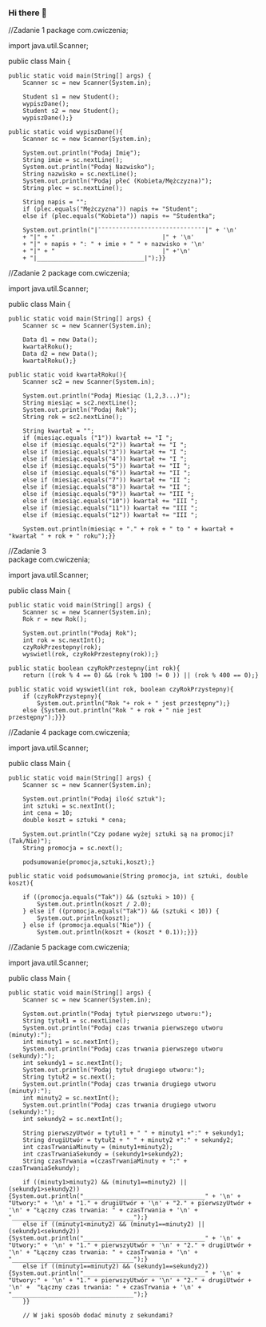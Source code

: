 ### Hi there 👋

//Zadanie 1
package com.cwiczenia;

import java.util.Scanner;

public class Main {

    public static void main(String[] args) {
        Scanner sc = new Scanner(System.in);

        Student s1 = new Student();
        wypiszDane();
        Student s2 = new Student();
        wypiszDane();}
        
    public static void wypiszDane(){
        Scanner sc = new Scanner(System.in);

        System.out.println("Podaj Imię");
        String imie = sc.nextLine();
        System.out.println("Podaj Nazwisko");
        String nazwisko = sc.nextLine();
        System.out.println("Podaj płeć (Kobieta/Mężczyzna)");
        String plec = sc.nextLine();

        String napis = "";
        if (plec.equals("Mężczyzna")) napis += "Student";
        else if (plec.equals("Kobieta")) napis += "Studentka";

        System.out.println("|¯¯¯¯¯¯¯¯¯¯¯¯¯¯¯¯¯¯¯¯¯¯¯¯¯¯¯¯¯¯|" + '\n'
        + "|" + "                              |" + '\n'
        + "|" + napis + ": " + imie + " " + nazwisko + '\n'
        + "|" + "                              |" +'\n'
        + "|______________________________|");}}
        
//Zadanie 2
package com.cwiczenia;

import java.util.Scanner;

public class Main {

    public static void main(String[] args) {
        Scanner sc = new Scanner(System.in);

        Data d1 = new Data();
        kwartałRoku();
        Data d2 = new Data();
        kwartałRoku();}
        
    public static void kwartałRoku(){
        Scanner sc2 = new Scanner(System.in);

        System.out.println("Podaj Miesiąc (1,2,3...)");
        String miesiąc = sc2.nextLine();
        System.out.println("Podaj Rok");
        String rok = sc2.nextLine();

        String kwartał = "";
        if (miesiąc.equals ("1")) kwartał += "I ";
        else if (miesiąc.equals("2")) kwartał += "I ";
        else if (miesiąc.equals("3")) kwartał += "I ";
        else if (miesiąc.equals("4")) kwartał += "I ";
        else if (miesiąc.equals("5")) kwartał += "II ";
        else if (miesiąc.equals("6")) kwartał += "II ";
        else if (miesiąc.equals("7")) kwartał += "II ";
        else if (miesiąc.equals("8")) kwartał += "II ";
        else if (miesiąc.equals("9")) kwartał += "III ";
        else if (miesiąc.equals("10")) kwartał += "III ";
        else if (miesiąc.equals("11")) kwartał += "III ";
        else if (miesiąc.equals("12")) kwartał += "III ";

        System.out.println(miesiąc + "." + rok + " to " + kwartał + "kwartał " + rok + " roku");}}
        
//Zadanie 3    
package com.cwiczenia;

import java.util.Scanner;

public class Main {

    public static void main(String[] args) {
        Scanner sc = new Scanner(System.in);
        Rok r = new Rok();

        System.out.println("Podaj Rok");
        int rok = sc.nextInt();
        czyRokPrzestepny(rok);
        wyswietl(rok, czyRokPrzestepny(rok));}
        
    public static boolean czyRokPrzestepny(int rok){
        return ((rok % 4 == 0) && (rok % 100 != 0 )) || (rok % 400 == 0);}
        
    public static void wyswietl(int rok, boolean czyRokPrzystepny){
        if (czyRokPrzystepny){
            System.out.println("Rok "+ rok + " jest przestępny");} 
        else {System.out.println("Rok " + rok + " nie jest przestępny");}}}
        
//Zadanie 4
package com.cwiczenia;

import java.util.Scanner;

public class Main {

    public static void main(String[] args) {
        Scanner sc = new Scanner(System.in);

        System.out.println("Podaj ilość sztuk");
        int sztuki = sc.nextInt();
        int cena = 10;
        double koszt = sztuki * cena;

        System.out.println("Czy podane wyżej sztuki są na promocji? (Tak/Nie)");
        String promocja = sc.next();

        podsumowanie(promocja,sztuki,koszt);}
        
    public static void podsumowanie(String promocja, int sztuki, double koszt){
    
        if ((promocja.equals("Tak")) && (sztuki > 10)) {
            System.out.println(koszt / 2.0);
        } else if ((promocja.equals("Tak")) && (sztuki < 10)) {
            System.out.println(koszt);
        } else if (promocja.equals("Nie")) {
            System.out.println(koszt + (koszt * 0.1));}}}
            
 //Zadanie 5
 package com.cwiczenia;

import java.util.Scanner;

public class Main {

    public static void main(String[] args) {
        Scanner sc = new Scanner(System.in);

        System.out.println("Podaj tytuł pierwszego utworu:");
        String tytuł1 = sc.nextLine();
        System.out.println("Podaj czas trwania pierwszego utworu (minuty):");
        int minuty1 = sc.nextInt();
        System.out.println("Podaj czas trwania pierwszego utworu (sekundy):");
        int sekundy1 = sc.nextInt();
        System.out.println("Podaj tytuł drugiego utworu:");
        String tytuł2 = sc.next();
        System.out.println("Podaj czas trwania drugiego utworu (minuty):");
        int minuty2 = sc.nextInt();
        System.out.println("Podaj czas trwania drugiego utworu (sekundy):");
        int sekundy2 = sc.nextInt();

        String pierwszyUtwór = tytuł1 + " " + minuty1 +":" + sekundy1;
        String drugiUtwór = tytuł2 + " " + minuty2 +":" + sekundy2;
        int czasTrwaniaMinuty = (minuty1+minuty2);
        int czasTrwaniaSekundy = (sekundy1+sekundy2);
        String czasTrwania =(czasTrwaniaMinuty + ":" + czasTrwaniaSekundy);

        if ((minuty1>minuty2) && (minuty1==minuty2) || (sekundy1>sekundy2)) {System.out.println("__________________________________" + '\n' + "Utwory:" + '\n' + "1." + drugiUtwór + '\n' + "2." + pierwszyUtwór + '\n' + "Łączny czas trwania: " + czasTrwania + '\n' + "__________________________________");}
        else if ((minuty1<minuty2) && (minuty1==minuty2) || (sekundy1<sekundy2)) {System.out.println("__________________________________" + '\n' + "Utwory:" + '\n' + "1." + pierwszyUtwór + '\n' + "2." + drugiUtwór + '\n' + "Łączny czas trwania: " + czasTrwania + '\n' + "__________________________________");}
        else if ((minuty1==minuty2) && (sekundy1==sekundy2)) {System.out.println("__________________________________" + '\n' + "Utwory:" + '\n' + "1." + pierwszyUtwór + '\n' + "2." + drugiUtwór + '\n' +  "Łączny czas trwania: " + czasTrwania + '\n' + "__________________________________");}
        }}
        
        // W jaki sposób dodać minuty z sekundami?
